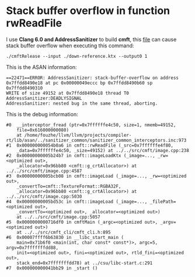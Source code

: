 # Stack buffer overflow in function rwReadFile





I use **Clang 6.0 and AddressSanitizer**  to build **cmft**, this [file](https://github.com/fouzhe/security/blob/master/cmft/down-reference.ktx) can cause stack buffer overflow when executing this command:



```shell
./cmftRelease --input ./down-reference.ktx --output0 1
```



This is the ASAN information:

```shell
==22471==ERROR: AddressSanitizer: stack-buffer-overflow on address 0x7ffdd8490e18 at pc 0x00000049eccc bp 0x7ffdd8490b60 sp 0x7ffdd8490310
WRITE of size 49152 at 0x7ffdd8490e18 thread T0
AddressSanitizer:DEADLYSIGNAL
AddressSanitizer: nested bug in the same thread, aborting.
```



This is the debug information:

```
#0  __interceptor_fread (ptr=0x7ffffffe4c50, size=1, nmemb=49152, 
    file=0x616000000080)
    at /home/fouzhe/llvm/llvm/projects/compiler-rt/lib/asan/../sanitizer_common/sanitizer_common_interceptors.inc:973
#1  0x000000000054b0a6 in cmft::rwReadFile (_src=0x7ffffffe4f80, 
    _data=0x7ffffffe4c50, _size=49152) at ../../src/cmft/image.cpp:238
#2  0x00000000005b24b7 in cmft::imageLoadKtx (_image=..., _rw=<optimized out>, 
    _allocator=0x96bb80 <cmft::g_crtAllocator>) at ../../src/cmft/image.cpp:4587
#3  0x00000000005bcb08 in cmft::imageLoad (_image=..., _rw=<optimized out>, 
    _convertTo=cmft::TextureFormat::RGBA32F, 
    _allocator=0x96bb80 <cmft::g_crtAllocator>) at ../../src/cmft/image.cpp:5030
#4  0x00000000005bd53c in cmft::imageLoad (_image=..., _filePath=<optimized out>, 
    _convertTo=<optimized out>, _allocator=<optimized out>)
    at ../../src/cmft/image.cpp:5057
#5  0x0000000000716df0 in cmftMain (_argc=<optimized out>, _argv=<optimized out>)
    at ../../src/cmft_cli/cmft_cli.h:895
#6  0x00007ffff6b63830 in __libc_start_main (
    main=0x71b6f0 <main(int, char const* const*)>, argc=5, argv=0x7fffffffdd88, 
    init=<optimized out>, fini=<optimized out>, rtld_fini=<optimized out>, 
    stack_end=0x7fffffffdd78) at ../csu/libc-start.c:291
#7  0x000000000041bb29 in _start ()
```

